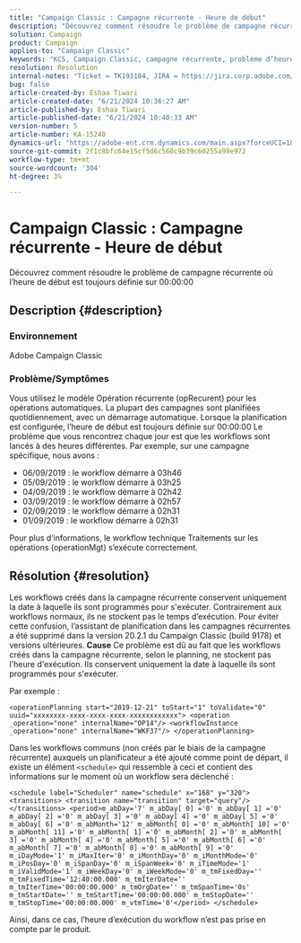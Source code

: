 ```yaml
---
title: "Campaign Classic : Campagne récurrente - Heure de début"
description: "Découvrez comment résoudre le problème de campagne récurrente où l’heure de début est toujours définie sur 00:00:00."
solution: Campaign
product: Campaign
applies-to: "Campaign Classic"
keywords: "KCS, Campaign Classic, campagne récurrente, problème d’heure de début"
resolution: Resolution
internal-notes: "Ticket = TK193184, JIRA = https://jira.corp.adobe.com/browse/NEO-18567"
bug: false
article-created-by: Eshaa Tiwari
article-created-date: "6/21/2024 10:36:27 AM"
article-published-by: Eshaa Tiwari
article-published-date: "6/21/2024 10:40:33 AM"
version-number: 5
article-number: KA-15248
dynamics-url: "https://adobe-ent.crm.dynamics.com/main.aspx?forceUCI=1&pagetype=entityrecord&etn=knowledgearticle&id=ea42921a-ba2f-ef11-840a-6045bd029b18"
source-git-commit: 2f1c8bfc64e15cf5d6c560c9b39c60255a99e972
workflow-type: tm+mt
source-wordcount: '304'
ht-degree: 3%

---
```


# Campaign Classic : Campagne récurrente - Heure de début


Découvrez comment résoudre le problème de campagne récurrente où l’heure de début est toujours définie sur 00:00:00

## Description {#description}


### <b>Environnement</b>

Adobe Campaign Classic

### <b>Problème/Symptômes</b>

Vous utilisez le modèle Opération récurrente (opRecurent) pour les opérations automatiques. La plupart des campagnes sont planifiées quotidiennement, avec un démarrage automatique. Lorsque la planification est configurée, l’heure de début est toujours définie sur 00:00:00 Le problème que vous rencontrez chaque jour est que les workflows sont lancés à des heures différentes.
Par exemple, sur une campagne spécifique, nous avons :

- 06/09/2019 : le workflow démarre à 03h46
- 05/09/2019 : le workflow démarre à 03h25
- 04/09/2019 : le workflow démarre à 02h42
- 03/09/2019 : le workflow démarre à 02h57
- 02/09/2019 : le workflow démarre à 02h31
- 01/09/2019 : le workflow démarre à 02h31


Pour plus d’informations, le workflow technique Traitements sur les opérations (operationMgt) s’exécute correctement.


## Résolution {#resolution}


Les workflows créés dans la campagne récurrente conservent uniquement la date à laquelle ils sont programmés pour s&#39;exécuter. Contrairement aux workflows normaux, ils ne stockent pas le temps d’exécution. Pour éviter cette confusion, l’assistant de planification dans les campagnes récurrentes a été supprimé dans la version 20.2.1 du Campaign Classic (build 9178) et versions ultérieures.
<b>Cause</b>
Ce problème est dû au fait que les workflows créés dans la campagne récurrente, selon le planning, ne stockent pas l&#39;heure d&#39;exécution. Ils conservent uniquement la date à laquelle ils sont programmés pour s&#39;exécuter.

Par exemple :


```
<operationPlanning start="2019-12-21" toStart="1" toValidate="0" uuid="xxxxxxxx-xxxx-xxxx-xxxx-xxxxxxxxxxxx"> <operation _operation="none" internalName="OP14"/> <workflowInstance _operation="none" internalName="WKF37"/> </operationPlanning>
```


Dans les workflows communs (non créés par le biais de la campagne récurrente) auxquels un planificateur a été ajouté comme point de départ, il existe un élément `<schedule>` qui ressemble à ceci et contient des informations sur le moment où un workflow sera déclenché :


```
<schedule label="Scheduler" name="schedule" x="168" y="320"> <transitions> <transition name="transition" target="query"/> </transitions> <period>m_abDay='7' m_abDay[ 0] ='0' m_abDay[ 1] ='0' m_abDay[ 2] ='0' m_abDay[ 3] ='0' m_abDay[ 4] ='0' m_abDay[ 5] ='0' m_abDay[ 6] ='0' m_abMonth='12' m_abMonth[ 0] ='0' m_abMonth[ 10] ='0' m_abMonth[ 11] ='0' m_abMonth[ 1] ='0' m_abMonth[ 2] ='0' m_abMonth[ 3] ='0' m_abMonth[ 4] ='0' m_abMonth[ 5] ='0' m_abMonth[ 6] ='0' m_abMonth[ 7] ='0' m_abMonth[ 8] ='0' m_abMonth[ 9] ='0' m_iDayMode='1' m_iMaxIter='0' m_iMonthDay='0' m_iMonthMode='0' m_iPosDay='0' m_iSpanDay='0' m_iSpanWeek='0' m_iTimeMode='1' m_iValidMode='1' m_iWeekDay='0' m_iWeekMode='0' m_tmFixedDay='' m_tmFixedTime='12:40:00.000' m_tmIterDate='' m_tmIterTime='00:00:00.000' m_tmOrgDate='' m_tmSpanTime='0s' m_tmStartDate='' m_tmStartTime='00:00:00.000' m_tmStopDate='' m_tmStopTime='00:00:00.000' m_vtmTime='0'</period> </schedule>
```




Ainsi, dans ce cas, l’heure d’exécution du workflow n’est pas prise en compte par le produit.
